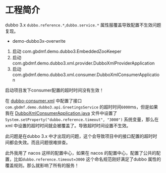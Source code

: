 # 工程简介

dubbo 3.x `dubbo.reference.*`,`dubbo.service.*` 属性服覆盖导致配置不生效问题复现。

- demo-dubbo3x-overwrite

1. 启动 com.gbdmf.demo.dubbo3.EmbeddedZooKeeper
2. 启动 com.gbdmf.demo.dubbo3.xml.provider.DubboXmlProviderApplication
3. 启动 com.gbdmf.demo.dubbo3.xml.consumer.DubboXmlConsumerApplication

启动项目发下consumer配置的超时时间没有生效！

在 [dubbo-consumer.xml](src%2Fmain%2Fresources%2Fspring%2Fdubbo-consumer.xml) 中配置了接口`com.gbdmf.demo.dubbo3.api.GreetingsService`
的超时时间`6000`ms，但是如果我在 [DubboXmlConsumerApplication.java](src%2Fmain%2Fjava%2Fcom%2Fgbdmf%2Fdemo%2Fdubbo3%2Fxml%2Fconsumer%2FDubboXmlConsumerApplication.java) 文件中设置了
`System.setProperty("dubbo.reference.timeout", "3000")` 系统变量，那么在 xml 中设置的超时时间就会被覆盖了。导致超时时间设置不生效。

此问题是在dubbo 3.x 中才出现的问题，这个会导致项目中的接口配置的超时时间都会失效。而且问题很难排查。

此外我用了 nacos 这样的配置中心，如果在 nacos 的配置中心，配置了公共的配置，比如`dubbo.reference.timeout=3000` 这个命名规范刚好满足了dubbo 属性的覆盖规则。那么就影响了所有的服务！